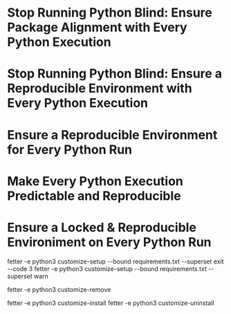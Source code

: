

# Stop Running Python Blind: Ensure Package Alignment with Every Python Execution
# Stop Running Python Blind: Ensure a Reproducible Environment with Every Python Execution
# Ensure a Reproducible Environment for Every Python Run
# Make Every Python Execution Predictable and Reproducible
# Ensure a Locked & Reproducible Environiment on Every Python Run

fetter -e python3 customize-setup --bound requirements.txt --superset exit --code 3
fetter -e python3 customize-setup --bound requirements.txt --superset warn

fetter -e python3 customize-remove


fetter -e python3 customize-install
fetter -e python3 customize-uninstall


